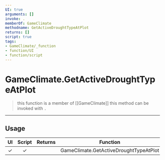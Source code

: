 ```yaml
---
UI: true
arguments: []
invoke: .
memberOf: GameClimate
methodname: GetActiveDroughtTypeAtPlot
returns: []
script: true
tags:
- GameClimate/_function
- function/UI
- function/script
---
```

# GameClimate.GetActiveDroughtTypeAtPlot
> this function is a member of [[GameClimate]]
> this method can be invoked with `.`
-----
## Usage
|  UI | Script | Returns | Function | Arguments |
|:---:|:------:|-------:|:--------:|:---------|
|✓|✓||GameClimate.GetActiveDroughtTypeAtPlot||

